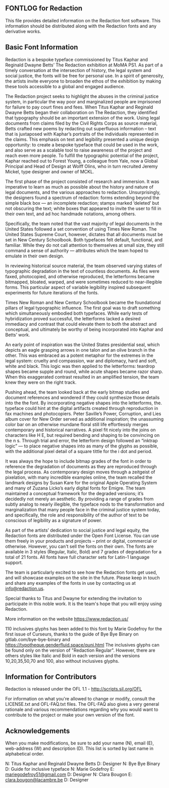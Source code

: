 FONTLOG for Redaction
-------------------

This file provides detailed information on the Redaction font software.
This information should be distributed along with the Redaction fonts
and any derivative works.


Basic Font Information
--------------------------

Redaction is a bespoke typeface commissioned by Titus Kaphar and Reginald Dwayne Betts’ The Redaction exhibition at MoMA PS1. As part of a timely conversation at the intersection of history, the legal system and social justice, the fonts will be free for personal use. In a spirit of generosity, the artists invite everyone to broaden the ethos of the exhibition by making these tools accessible to a global and engaged audience.

The Redaction project seeks to highlight the abuses in the criminal justice system, in particular the way poor and marginalized people are imprisoned for failure to pay court fines and fees. When Titus Kaphar and Reginald Dwayne Betts began their collaboration on The Redaction, they identified that typography should be an important extension of the work. Using legal documents from claims filed by the Civil Rights Corps as source material, Betts crafted new poems by redacting out superfluous information – text that is juxtaposed with Kaphar’s portraits of the individuals represented in the claims. This emphasis on text and legibility presented a unique design opportunity: to create a bespoke typeface that could be used in the work, and also serve as a scalable tool to raise awareness of the project and reach even more people. To fulfill the typographic potential of the project, Kaphar reached out to Forest Young, a colleague from Yale, now a Global Principal and Head of Design at Wolff Olins, who in turn recruited Jeremy Mickel, type designer and owner of MCKL.

The first phase of the project consisted of research and immersion. It was imperative to learn as much as possible about the history and nature of legal documents, and the various approaches to redaction. Unsurprisingly, the designers found a spectrum of redaction: forms extending beyond the simple black box — an incomplete redaction; stamps marked ‘deleted’ but not obscuring the text; white boxes that appeared to invite the user to fill in their own text, and ad hoc handmade notations, among others.

Specifically, the team noted that the vast majority of legal documents  in the United States followed a set convention of using Times New Roman. The United States Supreme Court, however, dictates that all documents must be set in New Century Schoolbook. Both typefaces felt default, functional, and familiar. While they do not call attention to themselves at small size, they still command a sense of authority — attributes which the team hoped to emulate in their own design.

In reviewing historical source material, the team observed varying states of typographic degradation in the text of countless documents. As files were faxed, photocopied, and otherwise reproduced, the letterforms became bitmapped, bloated, warped, and were sometimes reduced to near-illegible forms. This particular aspect of variable legibility inspired subsequent experiments for future iterations of the fonts.

Times New Roman and New Century Schoolbook became the foundational pillars of legal typographic influence. The first goal was to draft something which simultaneously embodied both typefaces. While early tests of hybridization proved successful, the letterforms lacked a desired immediacy and contrast that could elevate them to both the abstract and conceptual, and ultimately be worthy of being incorporated into Kaphar and Betts’ work.

An early point of inspiration was the United States presidential seal, which depicts an eagle grasping arrows in one talon and an olive branch in the other. This was embraced as a potent metaphor for the extremes in the legal system: cruelty and compassion, war and diplomacy, hard and soft, white and black. This logic was then applied to the letterforms: teardrop shapes became supple and round, while acute shapes became razor sharp. When this exaggerated contrast resulted in an amplified tension, the team knew they were on the right track.

Pushing ahead, the team looked back at the early bitmap studies and document references and wondered if they could synthesize those details into the the font. By incorporating negative shapes into the letterforms, the. typeface could hint at the digital artifacts created through reproduction in fax machines and photocopiers. Peter Saville’s Power, Corruption, and Lies album cover for New Order served as additional inspiration; the unassuming color bar on an otherwise mundane floral still life effortlessly merges contemporary and historical narratives. A pixel fit nicely into the joins on characters like H E, but required bending and shaping to be convincing on the n s. Through trial and error, the letterform design followed an “inktrap logic” — to place negative shapes into as many of the glyphs as possible, with the additional pixel detail of a square tittle for the i dot and period.

It was always the hope to include bitmap grades of the font in order to reference the degradation of documents as they are reproduced through the legal process. As contemporary design moves through a zeitgeist of pixelation, with many incredible examples online, the team recalled the landmark designs by Susan Kare for the original Apple Operating System and many of Zuzana Licko’s early digital fonts for Emigre. The team maintained a conceptual framework for the degraded versions; it’s decidedly not merely an aesthetic. By providing a range of grades from subtly analog to nearly illegible, the typeface nods to the transformation and marginalization that many people face in the criminal justice system today, and specifically, the role and responsibility of the author of text to be conscious of legibility as a signature of power.

As part of the artists’ dedication to social justice and legal equity, the Redaction fonts are distributed under the Open Font License. You can use them freely in your products and projects – print or digital, commercial or otherwise. However, you can't sell the fonts on their own. The fonts are available in 3 styles (Regular, Italic, Bold) and 7 grades of degradation for a total of 21 fonts. All fonts have full character sets for Latin-1 language support.

The team is particularly excited to see how the Redaction fonts get used, and will showcase examples on the site in the future. Please keep in touch and share any examples of the fonts in use by contacting us at info@redaction.us.

Special thanks to Titus and Dwayne for extending the invitation to participate in this noble work. It is the team's hope that you will enjoy using Redaction.

More information on the website https://www.redaction.us/

110 inclusives glyphs has been added to this font by Marie Godefroy for the first issue of Curseurs, thanks to the guide of Bye Bye Binary on gitlab.com/bye-bye-binary and https://typotheque.genderfluid.space/quni.html The inclusives glyphs can be found only on the version of "Redaction Regular". However, there are others styles like Italic and Bold in each version and the versions 10,20,35,50,70 and 100, also without inclusives glyphs.

Information for Contributors
--------------------------

Redaction is released under the OFL 1.1 - http://scripts.sil.org/OFL

For information on what you're allowed to change or modify, consult the LICENSE.txt and OFL-FAQ.txt files. The OFL-FAQ also gives a very general rationale and various recommendations regarding why you would want to contribute to the project or make your own version of the font.

Acknowledgements
--------------------------

When you make modifications, be sure to add your name (N), email (E), web-address (W) and description (D). This list is sorted by last name in alphabetical order.

N: Titus Kaphar and Reginald Dwayne Betts D: Designer
N: Bye Bye Binary D: Guide for inclusive typeface
N: Marie Godefroy E: mariegodefroy51@gmail.com D: Designer
N: Clara Bougon E: clara.bougon@lacambre.be D: Designer
